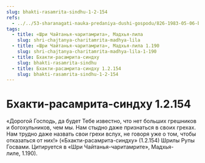 ```yaml
---
slug: bhakti-rasamrita-sindhu-1-2-154
refs:
  - ../../53-sharanagati-nauka-predaniya-dushi-gospodu/826-1983-05-06-b4-kakim-dolzhno-byt-nastroenie-obrashheniya-k-gospodu.md
tags:
  - title: «Шри Чайтанья-чаритамрита», Мадхья-лила
    slug: shri-chajtanya-charitamrita-madhya-lila
  - title: «Шри Чайтанья-чаритамрита», Мадхья-лила 1.190
    slug: shri-chajtanya-charitamrita-madhya-lila-1-190
  - title: Бхакти-расамрита-синдху
    slug: bhakti-rasamrita-sindhu
  - title: Бхакти-расамрита-синдху 1.2.154
    slug: bhakti-rasamrita-sindhu-1-2-154
---
```


# Бхакти-расамрита-синдху 1.2.154

«Дорогой Господь, да будет Тебе известно, что нет больших грешников и богохульников, чем мы. Нам стыдно даже признаться в своих грехах. Нам трудно даже назвать свои грехи вслух, не говоря уже о том, чтобы отказаться от них!» («Бхакти-расамрита-синдху» (1.2.154) Шрилы Рупы Госвами. Цитируется в «Шри Чайтанья-чаритамрите», Мадхья-лиле, 1.190).


